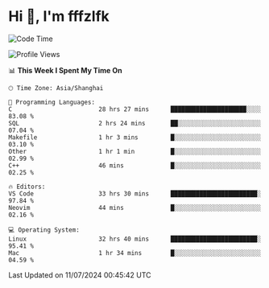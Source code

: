 # Hi 👋, I'm fffzlfk

<!--START_SECTION:waka-->
![Code Time](http://img.shields.io/badge/Code%20Time-760%20hrs%2046%20mins-blue)

![Profile Views](http://img.shields.io/badge/Profile%20Views-0-blue)

📊 **This Week I Spent My Time On** 

```text
🕑︎ Time Zone: Asia/Shanghai

💬 Programming Languages: 
C                        28 hrs 27 mins      █████████████████████░░░░   83.08 % 
SQL                      2 hrs 24 mins       ██░░░░░░░░░░░░░░░░░░░░░░░   07.04 % 
Makefile                 1 hr 3 mins         █░░░░░░░░░░░░░░░░░░░░░░░░   03.10 % 
Other                    1 hr 1 min          █░░░░░░░░░░░░░░░░░░░░░░░░   02.99 % 
C++                      46 mins             █░░░░░░░░░░░░░░░░░░░░░░░░   02.25 % 

🔥 Editors: 
VS Code                  33 hrs 30 mins      ████████████████████████░   97.84 % 
Neovim                   44 mins             █░░░░░░░░░░░░░░░░░░░░░░░░   02.16 % 

💻 Operating System: 
Linux                    32 hrs 40 mins      ████████████████████████░   95.41 % 
Mac                      1 hr 34 mins        █░░░░░░░░░░░░░░░░░░░░░░░░   04.59 % 
```


 Last Updated on 11/07/2024 00:45:42 UTC
<!--END_SECTION:waka-->
